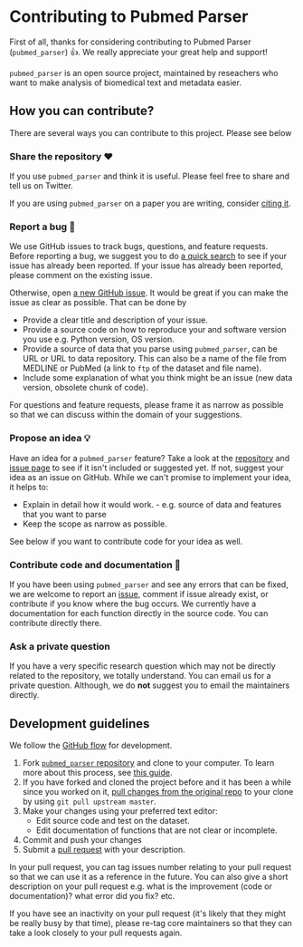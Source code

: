 # Contributing to Pubmed Parser

First of all, thanks for considering contributing to Pubmed Parser (`pubmed_parser`) 👍. We really appreciate your great help and support!

`pubmed_parser` is an open source project, maintained by reseachers who want to make analysis of biomedical text and metadata easier.

## How you can contribute?

There are several ways you can contribute to this project. Please see below

### Share the repository ❤️

If you use `pubmed_parser` and think it is useful. Please feel free to share and tell us on Twitter.

If you are using `pubmed_parser` on a paper you are writing, consider [citing it](https://github.com/titipata/pubmed_parser#citation).

### Report a bug  🐛

We use GitHub issues to track bugs, questions, and feature requests. Before reporting a bug, we suggest you to do [a quick search](https://github.com/titipata/pubmed_parser/issues) to see if your issue has already been reported. If your issue has already been reported, please comment on the existing issue.

Otherwise, open [a new GitHub issue](https://github.com/titipata/pubmed_parser/issues). It would be great if you can make the issue as clear as possible. That can be done by

* Provide a clear title and description of your issue.
* Provide a source code on how to reproduce your and software version you use e.g. Python version, OS version.
* Provide a source of data that you parse using `pubmed_parser`, can be URL or URL to data repository. This can also be a name of the file from MEDLINE or PubMed (a link to `ftp` of the dataset and file name).
* Include some explanation of what you think might be an issue (new data version, obsolete chunk of code).

For questions and feature requests, please frame it as narrow as possible so that we can discuss within the domain of your suggestions.

### Propose an idea 💡

Have an idea for a `pubmed_parser` feature? Take a look at the [repository](https://github.com/titipata/pubmed_parser) and [issue page](https://github.com/titipata/pubmed_parser/issues) to see if it isn't included or suggested yet. If not, suggest your idea as an issue on GitHub. While we can't promise to implement your idea, it helps to:

* Explain in detail how it would work. - e.g. source of data and features that you want to parse
* Keep the scope as narrow as possible.

See below if you want to contribute code for your idea as well.

### Contribute code and documentation 📝

If you have been using `pubmed_parser` and see any errors that can be fixed, we are welcome to report an [issue](https://github.com/titipata/pubmed_parser/issues), comment if issue already exist, or contribute if you know where the bug occurs. We currently have a documentation for each function directly in the source code. You can contribute directly there.

### Ask a private question

If you have a very specific research question which may not be directly related to the repository, we totally understand. You can email us for a private question. Although, we do **not** suggest you to email the maintainers directly.

## Development guidelines

We follow the [GitHub flow](https://guides.github.com/introduction/flow/) for development.

1. Fork [`pubmed_parser` repository](https://github.com/titipata/pubmed_parser) and clone to your computer. To learn more about this process, see [this guide](https://guides.github.com/activities/forking/).
2. If you have forked and cloned the project before and it has been a while since you worked on it, [pull changes from the original repo](https://help.github.com/articles/merging-an-upstream-repository-into-your-fork/) to your clone by using `git pull upstream master`.
3. Make your changes using your preferred text editor:
   * Edit source code and test on the dataset.
   * Edit documentation of functions that are not clear or incomplete.
4. Commit and push your changes
5. Submit a [pull request](https://github.com/titipata/pubmed_parser/pulls) with your description.

In your pull request, you can tag issues number relating to your pull request so that we can use it as a reference in the future. You can also give a short description on your pull request e.g. what is the improvement (code or documentation)? what error did you fix? etc.

If you have see an inactivity on your pull request (it's likely that they might be really busy by that time), please re-tag core maintainers so that they can take a look closely to your pull requests again.
